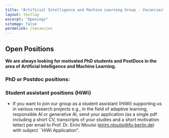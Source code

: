 ```yaml
---
title: "Artificial Intelligence and Machine Learning Group - Vacancies"
layout: textlay
excerpt: "Openings"
sitemap: false
permalink: /vacancies
---
```



## Open Positions
**We are always looking for motivated PhD students and PostDocs in the area of Artificial Intelligence and Machine Learning.**

### PhD or Postdoc positions:

<!--Open positions will be posted in the [FU-Stellenanzeiger](https://www.fu-berlin.de/universitaet/beruf-karriere/jobs/english/index.html)-->

### Student assistant positions (HiWi)

- If you want to join our group as a student assistant (HiWi) supporting us in various research projects e.g., in the field of adaptive learning, responsible AI or generative AI, send your application (as a single pdf including a short CV, transcripts of your studies and a short motivation letter) per email to Prof. Dr. Eirini Ntoutsi (eirini.ntoutsi@fu-berlin.de) with subject ``HiWi Application". 

<!--- Open student positions will be posted [here](https://www.fu-berlin.de/universitaet/beruf-karriere/jobs/stud/index.html)->
<!--- 
### Inhaltsverzeichnis
- [1 Research Assistant (PraeDoc), 100%, ENKIS-WH-wiMi2](https://www.mi.fu-berlin.de/en/inf/groups/ag-KIML/Open-Positions/ENKIS-WH2.html)
- [1 Research Assitant (PraeDoc), 100%, ENKIS-WH-wiMi1](https://www.mi.fu-berlin.de/en/inf/groups/ag-KIML/Open-Positions/ENKIS-WH1.html)
->
